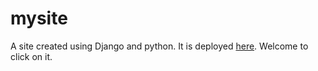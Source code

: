 # mysite

A site created using Django and python. It is deployed [here](yuxinzhao.pythonanywhere.com). Welcome to click on it.
